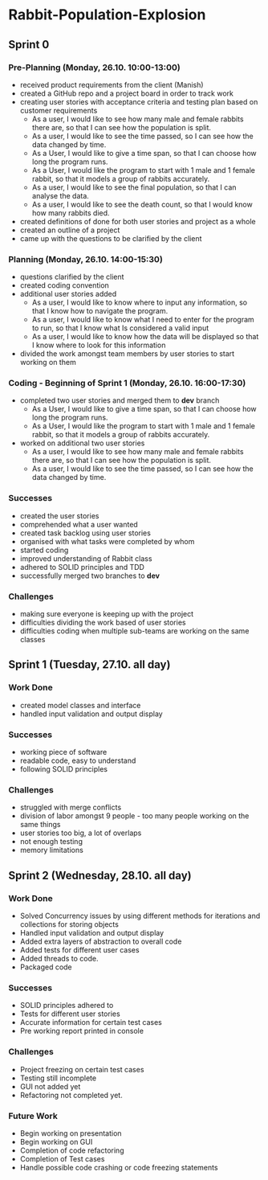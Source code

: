 # Rabbit-Population-Explosion

## Sprint 0

### Pre-Planning (Monday, 26.10. 10:00-13:00)
- received product requirements from the client (Manish)
- created a GitHub repo and a project board in order to track work
- creating user stories with acceptance criteria and testing plan based on customer requirements
  - As a user, I would like to see how many male and female rabbits there are, so that I can see how the population is split.
  - As a user, I would like to see the time passed, so I can see how the data changed by time.
  - As a User, I would like to give a time span, so that I can choose how long the program runs.
  - As a User, I would like the program to start with 1 male and 1 female rabbit, so that it models a group of rabbits accurately.
  - As a user, I would like to see the final population, so that I can analyse the data.
  - As a user, I would like to see the death count, so that I would know how many rabbits died.
- created definitions of done for both user stories and project as a whole
- created an outline of a project
- came up with the questions to be clarified by the client

### Planning (Monday, 26.10. 14:00-15:30)
- questions clarified by the client 
- created coding convention
- additional user stories added
  - As a user, I would like to know where to input any information, so that I know how to navigate the program.
  - As a user, I would like to know what I need to enter for the program to run, so that I know what Is considered a valid input
  - As a user, I would like to know how the data will be displayed so that I know where to look for this information
 - divided the work amongst team members by user stories to start working on them

### Coding - Beginning of Sprint 1 (Monday, 26.10. 16:00-17:30)
- completed two user stories and merged them to **dev** branch
  - As a User, I would like to give a time span, so that I can choose how long the program runs.
  - As a User, I would like the program to start with 1 male and 1 female rabbit, so that it models a group of rabbits accurately.
- worked on additional two user stories 
  - As a user, I would like to see how many male and female rabbits there are, so that I can see how the population is split.
  - As a user, I would like to see the time passed, so I can see how the data changed by time.

### Successes
- created the user stories
- comprehended what a user wanted
- created task backlog using user stories
- organised with what tasks were completed by whom
- started coding
- improved understanding of Rabbit class
- adhered to SOLID principles and TDD
- successfully merged two branches to **dev**

### Challenges
- making sure everyone is keeping up with the project
- difficulties dividing the work based of user stories
- difficulties coding when multiple sub-teams are working on the same classes


## Sprint 1 (Tuesday, 27.10. all day)
### Work Done
- created model classes and interface
- handled input validation and output display

### Successes
- working piece of software
- readable code, easy to understand
- following SOLID principles

### Challenges
- struggled with merge conflicts
- division of labor amongst 9 people - too many people working on the same things
- user stories too big, a lot of overlaps
- not enough testing
- memory limitations



## Sprint 2 (Wednesday, 28.10. all day)
### Work Done
- Solved Concurrency issues by using different methods for iterations and collections for storing objects
- Handled input validation and output display
- Added extra layers of abstraction to overall code
- Added tests for different user cases
- Added threads to code.
- Packaged code

### Successes
- SOLID principles adhered to
- Tests for different user stories 
- Accurate information for certain test cases
- Pre working report printed in console


### Challenges
- Project freezing on certain test cases
- Testing still incomplete
- GUI not added yet
- Refactoring not completed yet.

### Future Work

- Begin working on presentation
- Begin working on GUI
- Completion of code refactoring
- Completion of Test cases
- Handle possible code crashing or code freezing statements



